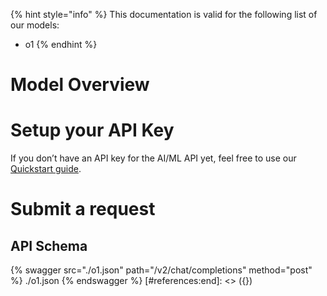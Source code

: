 [#references:start]: <> ({ "template": "openapi" })
{% hint style="info" %}
This documentation is valid for the following list of our models:
* o1
{% endhint %}

# Model Overview


# Setup your API Key
If you don’t have an API key for the AI/ML API yet, feel free to use our [Quickstart guide](https://docs.aimlapi.com/quickstart/setting-up).

# Submit a request
## API Schema
{% swagger src="./o1.json" path="/v2/chat/completions" method="post" %}
./o1.json
{% endswagger %}
[#references:end]: <> ({})